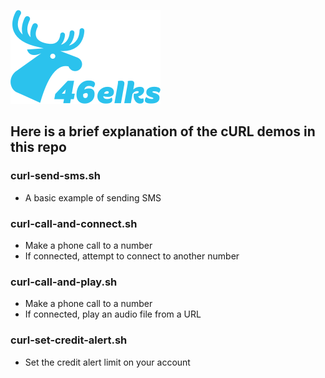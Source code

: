 ![46elks-logo](../../code-examples/logo-240x150.png)

## Here is a brief explanation of the cURL demos in this repo

### curl-send-sms.sh

* A basic example of sending SMS

### curl-call-and-connect.sh

* Make a phone call to a number
* If connected, attempt to connect to another number

### curl-call-and-play.sh

* Make a phone call to a number
* If connected, play an audio file from a URL

### curl-set-credit-alert.sh

* Set the credit alert limit on your account